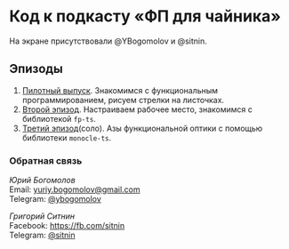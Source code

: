 # Код к подкасту «ФП для чайника»

На экране присутствовали @YBogomolov и @sitnin.

## Эпизоды

1. [Пилотный выпуск](https://www.youtube.com/watch?v=XLknNzYL2ks). Знакомимся с функциональным программированием, рисуем стрелки на листочках.
2. [Второй эпизод](https://www.youtube.com/watch?v=buQMEHBIrCQ). Настраиваем рабочее место, знакомимся с библиотекой `fp-ts`.
3. [Третий эпизод](https://www.youtube.com/watch?v=FA9uDWXPHD0)(соло). Азы функциональной оптики с помощью библиотеки `monocle-ts`.

### Обратная связь
*Юрий Богомолов*  
Email: yuriy.bogomolov@gmail.com  
Telegram: [@ybogomolov](https://t.me/ybogomolov)

*Григорий Ситнин*  
Facebook: https://fb.com/sitnin  
Telegram: [@sitnin](https://t.me/sitnin)
